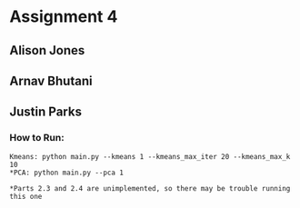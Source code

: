 # Assignment 4
## Alison Jones
## Arnav Bhutani
## Justin Parks

### How to Run:

    Kmeans: python main.py --kmeans 1 --kmeans_max_iter 20 --kmeans_max_k 10
    *PCA: python main.py --pca 1

    *Parts 2.3 and 2.4 are unimplemented, so there may be trouble running this one